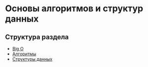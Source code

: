 # Основы алгоритмов и структур данных


## Структура раздела
- [Big O](./big_o.md)
- [Алгоритмы](./algorithms/README.md)
- [Структуры данных](./data_structures/README.md)
